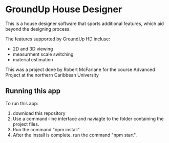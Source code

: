 # GroundUp House Designer
This is a house designer software that sports additional features, which aid beyond the designing process.

The features supported by GroundUp HD incluse:
- 2D and 3D viewing
- measurment scale switching
- material estimation

This was a project done by Robert McFarlane for the course Advanced Project at the northern Caribbean University

## Running this app
To run this app:
1. download this repository
2. Use a command-line interface and naviagte to the folder containing the project files.
3. Run the command "npm install"
4. After the install is complete, run the command "npm start".